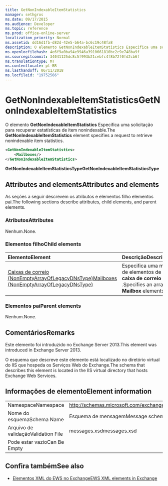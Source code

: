 ```yaml
---
title: GetNonIndexableItemStatistics
manager: sethgros
ms.date: 09/17/2015
ms.audience: Developer
ms.topic: reference
ms.prod: office-online-server
localization_priority: Normal
ms.assetid: dd16d1fb-d82d-42e5-b64a-bc6c19c48fa8
description: O elemento GetNonIndexableItemStatistics Especifica uma solicitação para recuperar estatísticas de item nonindexable.
ms.openlocfilehash: 4e6f9a0ba94e9946a3910661810bc2c9e748ba9f
ms.sourcegitcommit: 34041125dc8c5f993b21cebfc4f8b72f0fd2cb6f
ms.translationtype: MT
ms.contentlocale: pt-BR
ms.lasthandoff: 06/11/2018
ms.locfileid: "19752566"
---
```

# <a name="getnonindexableitemstatistics"></a><span data-ttu-id="aecc8-103">GetNonIndexableItemStatistics</span><span class="sxs-lookup"><span data-stu-id="aecc8-103">GetNonIndexableItemStatistics</span></span>

<span data-ttu-id="aecc8-104">O elemento **GetNonIndexableItemStatistics** Especifica uma solicitação para recuperar estatísticas de item nonindexable.</span><span class="sxs-lookup"><span data-stu-id="aecc8-104">The **GetNonIndexableItemStatistics** element specifies a request to retrieve nonindexable item statistics.</span></span> 
  
```XML
<GetNonIndexableItemStatistics>
    <Mailboxes/>
</GetNonIndexableItemStatistics>
```

 <span data-ttu-id="aecc8-105">**GetNonIndexableItemStatisticsType**</span><span class="sxs-lookup"><span data-stu-id="aecc8-105">**GetNonIndexableItemStatisticsType**</span></span>
## <a name="attributes-and-elements"></a><span data-ttu-id="aecc8-106">Attributes and elements</span><span class="sxs-lookup"><span data-stu-id="aecc8-106">Attributes and elements</span></span>

<span data-ttu-id="aecc8-107">As seções a seguir descrevem os atributos e elementos filho elementos pai.</span><span class="sxs-lookup"><span data-stu-id="aecc8-107">The following sections describe attributes, child elements, and parent elements.</span></span>
  
### <a name="attributes"></a><span data-ttu-id="aecc8-108">Atributos</span><span class="sxs-lookup"><span data-stu-id="aecc8-108">Attributes</span></span>

<span data-ttu-id="aecc8-109">Nenhum.</span><span class="sxs-lookup"><span data-stu-id="aecc8-109">None.</span></span>
  
### <a name="child-elements"></a><span data-ttu-id="aecc8-110">Elementos filho</span><span class="sxs-lookup"><span data-stu-id="aecc8-110">Child elements</span></span>

|<span data-ttu-id="aecc8-111">**Elemento**</span><span class="sxs-lookup"><span data-stu-id="aecc8-111">**Element**</span></span>|<span data-ttu-id="aecc8-112">**Descrição**</span><span class="sxs-lookup"><span data-stu-id="aecc8-112">**Description**</span></span>|
|:-----|:-----|
|[<span data-ttu-id="aecc8-113">Caixas de correio (NonEmptyArrayOfLegacyDNsType)</span><span class="sxs-lookup"><span data-stu-id="aecc8-113">Mailboxes (NonEmptyArrayOfLegacyDNsType)</span></span>](mailboxes-nonemptyarrayoflegacydnstype.md) <br/> |<span data-ttu-id="aecc8-114">Especifica uma matriz de elementos de **caixa de correio** .</span><span class="sxs-lookup"><span data-stu-id="aecc8-114">Specifies an array of **Mailbox** elements.</span></span>  <br/> |
   
### <a name="parent-elements"></a><span data-ttu-id="aecc8-115">Elementos pai</span><span class="sxs-lookup"><span data-stu-id="aecc8-115">Parent elements</span></span>

<span data-ttu-id="aecc8-116">Nenhum.</span><span class="sxs-lookup"><span data-stu-id="aecc8-116">None.</span></span>
  
## <a name="remarks"></a><span data-ttu-id="aecc8-117">Comentários</span><span class="sxs-lookup"><span data-stu-id="aecc8-117">Remarks</span></span>

<span data-ttu-id="aecc8-118">Este elemento foi introduzido no Exchange Server 2013.</span><span class="sxs-lookup"><span data-stu-id="aecc8-118">This element was introduced in Exchange Server 2013.</span></span>
  
<span data-ttu-id="aecc8-119">O esquema que descreve este elemento está localizado no diretório virtual do IIS que hospeda os Serviços Web do Exchange.</span><span class="sxs-lookup"><span data-stu-id="aecc8-119">The schema that describes this element is located in the IIS virtual directory that hosts Exchange Web Services.</span></span>
  
## <a name="element-information"></a><span data-ttu-id="aecc8-120">Informações de elemento</span><span class="sxs-lookup"><span data-stu-id="aecc8-120">Element information</span></span>

|||
|:-----|:-----|
|<span data-ttu-id="aecc8-121">Namespace</span><span class="sxs-lookup"><span data-stu-id="aecc8-121">Namespace</span></span>  <br/> |http://schemas.microsoft.com/exchange/services/2006/messages  <br/> |
|<span data-ttu-id="aecc8-122">Nome do esquema</span><span class="sxs-lookup"><span data-stu-id="aecc8-122">Schema Name</span></span>  <br/> |<span data-ttu-id="aecc8-123">Esquema de mensagem</span><span class="sxs-lookup"><span data-stu-id="aecc8-123">Message schema</span></span>  <br/> |
|<span data-ttu-id="aecc8-124">Arquivo de validação</span><span class="sxs-lookup"><span data-stu-id="aecc8-124">Validation File</span></span>  <br/> |<span data-ttu-id="aecc8-125">messages.xsd</span><span class="sxs-lookup"><span data-stu-id="aecc8-125">messages.xsd</span></span>  <br/> |
|<span data-ttu-id="aecc8-126">Pode estar vazio</span><span class="sxs-lookup"><span data-stu-id="aecc8-126">Can Be Empty</span></span>  <br/> ||
   
## <a name="see-also"></a><span data-ttu-id="aecc8-127">Confira também</span><span class="sxs-lookup"><span data-stu-id="aecc8-127">See also</span></span>



- [<span data-ttu-id="aecc8-128">Elementos XML do EWS no Exchange</span><span class="sxs-lookup"><span data-stu-id="aecc8-128">EWS XML elements in Exchange</span></span>](ews-xml-elements-in-exchange.md)

